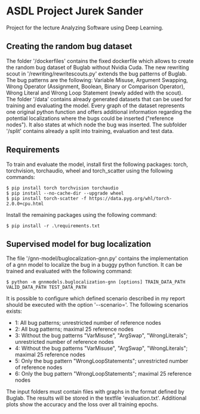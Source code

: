 # ASDL Project Jurek Sander
Project for the lecture Analyzing Software using Deep Learning.

## Creating the random bug dataset
The folder '/dockerfiles' contains the fixed dockerfile which allows to create the random bug dataset of Buglab without Nvidia Cuda. The new rewriting scout in '/rewriting/rewritescouts.py' extends the bug patterns of Buglab. The bug patterns are the following: Variable Misuse, Argument Swapping, Wrong Operator (Assignment, Boolean, Binary or Comparison Operator), Wrong Literal and Wrong Loop Statement (newly added with the scout).  
The folder '/data' contains already generated datasets that can be used for training and evaluating the model. Every graph of the dataset represents one original python function and offers additional information regarding the potential localizations where the bugs could be inserted ("reference nodes"). It also states at which node the bug was inserted. The subfolder '/split' contains already a split into training, evaluation and test data.

## Requirements
To train and evaluate the model, install first the following packages: torch, torchvision, torchaudio, wheel and torch_scatter using the following commands:

    $ pip install torch torchvision torchaudio
    $ pip install --no-cache-dir --upgrade wheel 
    $ pip install torch-scatter -f https://data.pyg.org/whl/torch-2.0.0+cpu.html 

Install the remaining packages using the following command:

    $ pip install -r .\requirements.txt 


## Supervised model for bug localization
The file '/gnn-model/buglocalization-gnn.py' contains the implementation of a gnn model to localize the bug in a buggy python function. It can be trained and evaluated with the following command:

    $ python -m gnnmodels.buglocalization-gnn [options] TRAIN_DATA_PATH VALID_DATA_PATH TEST_DATA_PATH

It is possible to configure which defined scenario described in my report should be executed with the option '--scenario=<scenario>'. The following scenarios exists:
* 1: All bug patterns; unrestricted number of reference nodes
* 2: All bug patterns; maximal 25 reference nodes
* 3: Without the bug patterns "VarMisuse", "ArgSwap", "WrongLiterals"; unrestricted number of reference nodes
* 4: Without the bug patterns "VarMisuse", "ArgSwap", "WrongLiterals"; maximal 25 reference nodes
* 5: Only the bug pattern "WrongLoopStatements"; unrestricted number of reference nodes
* 6: Only the bug pattern "WrongLoopStatements"; maximal 25 reference nodes

The input folders must contain files with graphs in the format defined by Buglab. The results will be stored in the textfile 'evaluation.txt'. Additional plots show the accuracy and the loss over all training epochs.
